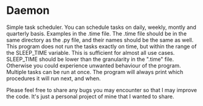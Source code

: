 # Daemon
 Simple task scheduler. You can schedule tasks on daily, weekly, montly and quarterly basis. Examples in the .time file.
 The .time file should be in the same directory as the .py file, and their names should be the same as well.
 This program does not run the tasks exactly on time, but within the range of the SLEEP_TIME variable. This is sufficient for almost all use cases.
 SLEEP_TIME should be lower than the granularity in the ".time" file. Otherwise you could experience unwanted behaviour of the program.
 Multiple tasks can be run at once. The program will always print which procedures it will run next, and when.

 Please feel free to share any bugs you may encounter so that I may improve the code. It's just a personal project of mine that I wanted to share.
